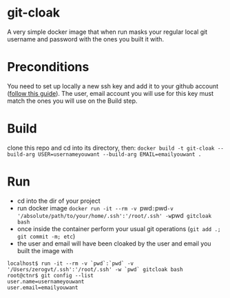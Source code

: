 # git-cloak
A very simple docker image that when run masks your regular local git username and password with the ones you built it with.

# Preconditions
You need to set up locally a new ssh key and add it to your github account ([follow this guide](https://help.github.com/en/github/authenticating-to-github/adding-a-new-ssh-key-to-your-github-account)). The user, email account you will use for this key must match the ones you will use on the Build step.

# Build
clone this repo and cd into its directory, then:
`docker build -t git-cloak --build-arg USER=usernameyouwant --build-arg EMAIL=emailyouwant .`

# Run
- cd into the dir of your project
- run docker image `docker run -it --rm -v `pwd`:`pwd` -v '/absolute/path/to/your/home/.ssh':'/root/.ssh' -w `pwd` gitcloak bash`
- once inside the container perform your usual git operations (`git add .; git commit -m; etc`)
- the user and email will have been cloaked by the user and email you built the image with
```
localhost$ run -it --rm -v `pwd`:`pwd` -v '/Users/zerogvt/.ssh':'/root/.ssh' -w `pwd` gitcloak bash
root@ctnr$ git config --list
user.name=usernameyouwant
user.email=emailyouwant
```
